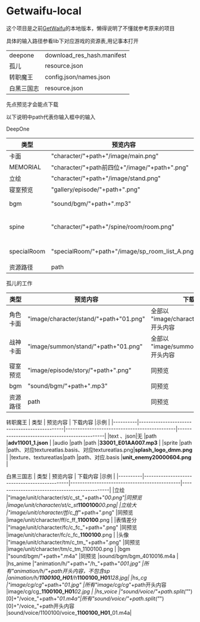 # Getwaifu-local

这个项目是之前[GetWaifu](https://github.com/Lisanjin/GetWaifu)的本地版本，懒得说明了不懂就参考原来的项目

具体的输入路径参看lib下对应游戏的资源表,用记事本打开

| | |
|-|-|
deepone|download_res_hash.manifest
孤儿|resource.json
转职魔王 |config.json/names.json
白黑三国志|resource.json



先点预览才会能点下载

以下说明中path代表你输入框中的输入

DeepOne  

| 类型     | 预览内容                                        | 下载内容                                      |示例                      |
|----------|-------------------------------------------------|-----------------------------------------------|-----------------------------------------------|
| 卡面     | "character/"+path+"/image/main.png"             | 同预览                                        |character/**100105**/image/main.png                  |
| MEMORIAL | "character/"+path前四位+"/image/"+path+".png"   | 同预览                                        |character/6002/image/**600212**.png                   |
| 立绘     | "character/"+path+"/image/stand.png"            | 同预览                                        |character/**100105**/image/stand.png                  |
| 寝室预览 | "gallery/episode/"+path+".png"                  | 同预览                                        |gallery/episode/**10010505**.png                      |
| bgm      | "sound/bgm/"+path+".mp3"                        | 同预览                                        |sound/bgm/**bgm001**.mp3       sound/bgm/**ins_cha12**.mp3 |
| spine    | "character/"+path+"/spine/room/room.png"        | 全部以 "character/"+path+"/spine"开头内容    |character/**100105**/spine                              |
| specialRoom| "specialRoom/"+path+"/image/sp_room_list_A.png"|全部以 "specialRoom/"+path 开头内容          |specialRoom/**4037001**/                                |
| 资源路径 | path                                           | 同预览                                        | |

孤儿的工作

| 类型     | 预览内容                                     | 下载内容                                     |示例                      |
|----------|----------------------------------------------|----------------------------------------------|-----------------------------------------------|
| 角色卡面 | "image/character/stand/"+path+"01.png"       | 全部以 "image/character/stand/"+path开头内容 |image/character/stand/**100601**01.png                |
| 战神卡面 | "image/summon/stand/"+path+"01.png"          | 全部以 "image/summon/stand/"+path开头内容   |image/summon/stand/**300101**01.png                    |
| 寝室预览 | "image/episode/story/"+path+".png"           | 同预览                                       |image/episode/story/**110010101**.png                 |
| bgm      | "sound/bgm/"+path+".mp3"                     | 同预览                                       |sound/bgm/**bgm010**.mp3                           |
| 资源路径 | path                                         | 同预览                                       |                                                 |

转职魔王
| 类型     | 预览内容                                     | 下载内容                                     |示例                      |
|----------|----------------------------------------------|----------------------------------------------|-----------------------------------------------|
|text 、json|无                                            |path                                          |**adv11001_1.json**                                |
|audio      |path                                           |path                                          |**33001_E01AA007.mp3**                          |
|sprite     |path                                           |path、对应textureatlas.basis、对应textureatlas.png|**splash_logo_dmm.png**                        |
|texture、textureatlas|path                                 |path、对应.basis                                |**unit_enemy20000604.png**    |

白黑三国志
| 类型     | 预览内容                                     | 下载内容                                     |示例                      |
|----------|----------------------------------------------|----------------------------------------------|-----------------------------------------------|
|立绘       |"image/unit/character/st/c_st_"+path+"_00.png"|同预览                                      |image/unit/character/st/c_st_**1100100**_00.png|
|立绘大     |"image/unit/character/ff/c_ff_"+path+".png"    |同预览                                      |image/unit/character/ff/c_ff_**1100100**.png     |
|表情差分     |"image/unit/character/fc/c_fc_"+path+".png"    |同预览                                      |image/unit/character/fc/c_fc_**1100100**.png     |
|头像          |"image/unit/character/tm/c_tm_"+path+".png" |同预览                                      |image/unit/character/tm/c_tm_1100100.png          |
|bgm          |"sound/bgm/"+path+".m4a"                     |同预览                                      |sound/bgm/bgm_4010016.m4a                         |
|hs_anime      |"animation/h/"+path+"/h_"+path+"_001.jpg"   |所有"animation/h/"+path开头内容，不包含sp      |animation/h/**1100100_H01**/h_**1100100_H01**_128.jpg|
|hs_cg          |"image/cg/cg_"+path+"_01.jpg"              |所有"image/cg/cg_"+path开头内容                |image/cg/cg_**1100100_H01**_02.jpg             |
|hs_voice       |"sound/voice/"+path.split("_")[0]+"/voice_"+path+"_01.m4a"|所有"sound/voice/"+path.split("_")[0]+"/voice_"+path开头内容 |sound/voice/1100100/voice_**1100100_H01**_01.m4a|